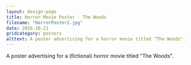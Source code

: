 ```yaml
---
layout: design-page
title: Horror Movie Poster - The Woods
filename: "HorrorPoster1.jpg"
date: 2016-10-21
gridcategory: posters
alttext: A poster advertising for a horror movie titled "The Woods".
---
```

A poster advertising for a (fictional) horror movie titled "The Woods".
